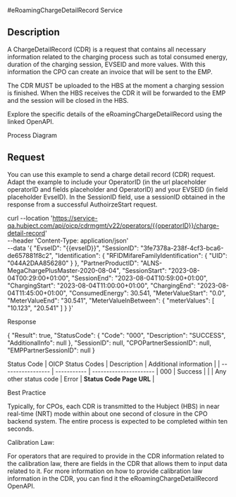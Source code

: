  #eRoamingChargeDetailRecord Service

## Description 

A ChargeDetailRecord (CDR) is a request that contains all necessary information related to the charging process such as total consumed energy, duration of the charging session, EVSEID and more values. With this information the CPO can create an invoice that will be sent to the EMP. 

The CDR MUST be uploaded to the HBS at the moment a charging session is finished. When the HBS receives the CDR it will be forwarded to the EMP and the session will be closed in the HBS. 

Explore the specific details of the eRoamingChargeDetailRecord using the linked OpenAPI.

Process Diagram



## Request

You can use this example to send a charge detail record (CDR) request. Adapt the example to include your OperatorID (in the url placeholder operatorID and fields placeholder and OperatorID) and your EVSEID (in field placeholder EvseID). In the SessionID field, use a sessionID obtained in the response from a successful AuthoirzeStart request.

curl --location 'https://service-qa.hubject.com/api/oicp/cdrmgmt/v22/operators/{{operatorID}}/charge-detail-record' \
--header 'Content-Type: application/json' \
--data '{
    "EvseID": "{{evseID}}",
    "SessionID": "3fe7378a-238f-4cf3-bca6-de657881f8c2",
    "Identification": {
        "RFIDMifareFamilyIdentification": {
            "UID": "044A2DAA856280"
        }
    },
    "PartnerProductID": "ALNS-MegaChargePlusMaster-2020-08-04",
    "SessionStart": "2023-08-04T00:29:00+01:00",
    "SessionEnd": "2023-08-04T10:59:00+01:00",
    "ChargingStart": "2023-08-04T11:00:00+01:00",
    "ChargingEnd": "2023-08-04T11:45:00+01:00",
    "ConsumedEnergy": 30.541,
    "MeterValueStart": "0.0",
    "MeterValueEnd": "30.541",
    "MeterValueInBetween": {
        "meterValues": [
            "10.123",
            "20.541"
        ]
    }
}'

Response

{
    "Result": true,
    "StatusCode": {
        "Code": "000",
        "Description": "SUCCESS",
        "AdditionalInfo": null
    },
    "SessionID": null,
    "CPOPartnerSessionID": null,
    "EMPPartnerSessionID": null
}

Status Code
| OICP Status Codes | Description | Additional information |
| ----------------- | ----------- | ----------------------
| 000               | Success     |                        |
| Any other status code | Error   |  **Status Code Page URL** |


Best Practice

Typically, for CPOs, each CDR is transmitted to the Hubject (HBS) in near real-time (NRT) mode within about one second of closure in the CPO backend system. The entire process is expected to be completed within ten seconds.

Calibration Law: 

For operators that are required to provide in the CDR information related to the calibration law, there are fields in the CDR that allows them to input data related to it. For more information on how to provide calibration law information in the CDR, you can find it the eRoamingChargeDetailRecord OpenAPI.
